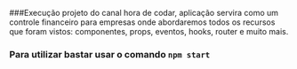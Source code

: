 ###Execução projeto do canal hora de codar, aplicação servira como um controle financeiro para empresas onde abordaremos todos os recursos que foram vistos: componentes, props, eventos, hooks, router e muito mais.

### Para utilizar bastar usar o comando `npm start`
